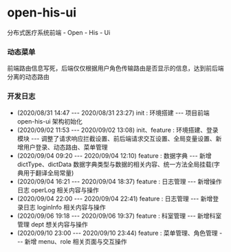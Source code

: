 # open-his-ui
分布式医疗系统前端 - Open - His - Ui

### 动态菜单
前端路由信息写死，后端仅仅根据用户角色传输路由是否显示的信息，达到前后端分离的动态路由


### 开发日志
* (2020/08/31 14:47 --- 2020/08/31 23:27) init : 环境搭建 --- 项目前端 open-his-ui 架构初始化
* (2020/09/02 11:53 --- 2020/09/02 13:08) init、feature : 环境搭建、登录模块 --- 调整了请求响应拦截设置、前后端请求交互设置、全局变量设置、新增用户登录、动态路由、菜单管理
* (2020/09/04 09:20 --- 2020/09/04 12:10) feature : 数据字典 --- 新增 dictType、dictData 数据字典类型与数据的相关内容、统一方法全局挂载(字典用于翻译全局常量)
* (2020/09/04 16:21 --- 2020/09/04 18:37) feature : 日志管理 --- 新增操作日志 operLog 相关内容与操作
* (2020/09/04 22:00 --- 2020/09/04 22:41) feature : 日志管理 --- 新增登录日志 loginInfo 相关内容与操作
* (2020/09/06 19:18 --- 2020/09/06 19:37) feature : 科室管理 --- 新增科室管理 dept 想关内容与操作
* (2020/09/10 23:00 --- 2020/09/10 23:44) feature : 菜单管理、角色管理 --- 新增 menu、role 相关页面与交互操作 

